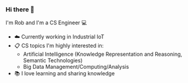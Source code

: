 ### Hi there 👋

I'm Rob and I'm a CS Engineer :computer:

- :cloud: Currently working in Industrial IoT
- :clipboard: CS topics I'm highly interested in:
    - Artificial Intelligence (Knowledge Representation and Reasoning, Semantic Technologies)
    - Big Data Management/Computing/Analysis
- :books: I love learning and sharing knowledge

<!--
**robmdel/robmdel** is a ✨ _special_ ✨ repository because its `README.md` (this file) appears on your GitHub profile.

Here are some ideas to get you started:

- 🔭 I’m currently working on ...
- 🌱 I’m currently learning ...
- 👯 I’m looking to collaborate on ...
- 🤔 I’m looking for help with ...
- 💬 Ask me about ...
- 📫 How to reach me: ...
- 😄 Pronouns: ...
- ⚡ Fun fact: ...
-->
